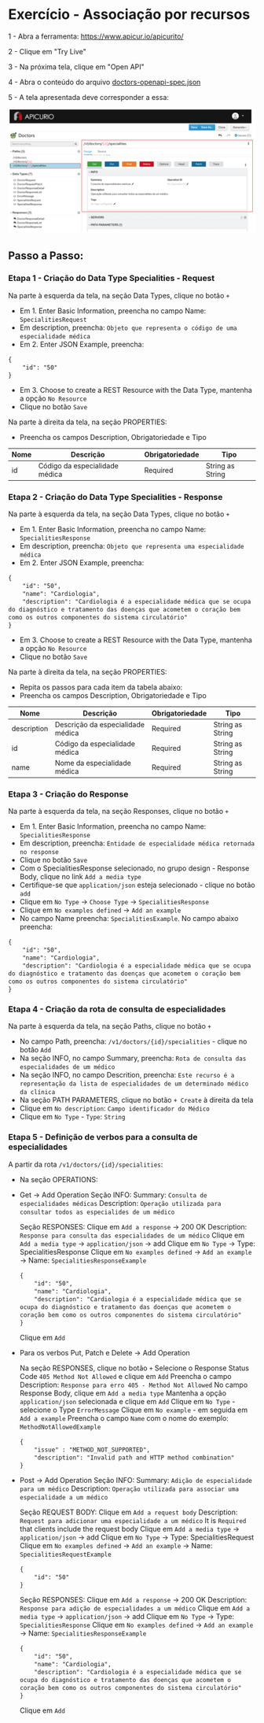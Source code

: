 # Exercício - Associação por recursos

1 - Abra a ferramenta:
https://www.apicur.io/apicurito/

2 - Clique em "Try Live"

3 - Na próxima tela, clique em "Open API"
 
4 - Abra o conteúdo do arquivo [doctors-openapi-spec.json](doctors-openapi-spec.json)

5 - A tela apresentada deve corresponder a essa:

![print01.png](print01.png)

## Passo a Passo:

### Etapa 1 - Criação do Data Type Specialities - Request

Na parte à esquerda da tela, na seção Data Types, clique no botão `+`
* Em 1. Enter Basic Information, preencha no campo Name: `SpecialitiesRequest`
* Em description, preencha: `Objeto que representa o código de uma especialidade médica`
* Em 2. Enter JSON Example, preencha:
```
{
    "id": "50"
}
```
* Em 3. Choose to create a REST Resource with the Data Type, mantenha a opção `No Resource`
* Clique no botão `Save`

Na parte à direita da tela, na seção PROPERTIES:
* Preencha os campos Description, Obrigatoriedade e Tipo

Nome | Descrição | Obrigatoriedade | Tipo
------|--------|--------|--------
id | Código da especialidade médica | Required | String as String

### Etapa 2 - Criação do Data Type Specialities - Response

Na parte à esquerda da tela, na seção Data Types, clique no botão `+`
* Em 1. Enter Basic Information, preencha no campo Name: `SpecialitiesResponse`
* Em description, preencha: `Objeto que representa uma especialidade médica`
* Em 2. Enter JSON Example, preencha:
```
{
    "id": "50",
    "name": "Cardiologia",
    "description": "Cardiologia é a especialidade médica que se ocupa do diagnóstico e tratamento das doenças que acometem o coração bem como os outros componentes do sistema circulatório"
}
```
* Em 3. Choose to create a REST Resource with the Data Type, mantenha a opção `No Resource`
* Clique no botão `Save`

Na parte à direita da tela, na seção PROPERTIES:
* Repita os passos para cada item da tabela abaixo:
* Preencha os campos Description, Obrigatoriedade e Tipo

Nome | Descrição | Obrigatoriedade | Tipo
------|--------|--------|--------
description | Descrição da especialidade médica | Required | String as String
id | Código da especialidade médica | Required | String as String
name | Nome da especialidade médica | Required | String as String

### Etapa 3 - Criação do Response

Na parte à esquerda da tela, na seção Responses, clique no botão `+`
* Em 1. Enter Basic Information, preencha no campo Name: `SpecialitiesResponse`
* Em description, preencha: `Entidade de especialidade médica retornada no response`
* Clique no botão `Save`
* Com o SpecialitiesResponse selecionado, no grupo design - Response Body, clique no link `Add a media type`
* Certifique-se que `application/json` esteja selecionado - clique no botão `add`
* Clique em `No Type` -> `Choose Type` -> `SpecialitiesResponse`
* Clique em `No examples defined` -> `Add an example`
* No campo Name preencha: `SpecialitiesExample`. No campo abaixo preencha:
```
{
    "id": "50",
    "name": "Cardiologia",
    "description": "Cardiologia é a especialidade médica que se ocupa do diagnóstico e tratamento das doenças que acometem o coração bem como os outros componentes do sistema circulatório"
}
```

### Etapa 4 - Criação da rota de consulta de especialidades

Na parte à esquerda da tela, na seção Paths, clique no botão `+`
* No campo Path, preencha: `/v1/doctors/{id}/specialities` - clique no botão `Add`
* Na seção INFO, no campo Summary, preencha: `Rota de consulta das especialidades de um médico`
* Na seção INFO, no campo Descrition, preencha: `Este recurso é a representação da lista de especialidades de um determinado médico da clínica`
* Na seção PATH PARAMETERS, clique no botão `+ Create` à direita da tela
* Clique em `No description`: `Campo identificador do Médico`
* Clique em `No Type` - `Type`: `String`

### Etapa 5 - Definição de verbos para a consulta de especialidades

A partir da rota `/v1/doctors/{id}/specialities`:

* Na seção OPERATIONS:

* Get -> Add Operation
    Seção INFO:
    Summary: ```Consulta de especialidades médicas```
    Description: ```Operação utilizada para consultar todos as especialides de um médico```

    Seção RESPONSES:
    Clique em `Add a response` -> 200 OK
    Description: `Response para consulta das especialidades de um médico`
    Clique em `Add a media type` -> `application/json` -> add
    Clique em `No Type` -> Type: SpecialitiesResponse
    Clique em `No examples defined` -> `Add an example` -> Name: `SpecialitiesResponseExample`
    ```
    {
        "id": "50",
        "name": "Cardiologia",
        "description": "Cardiologia é a especialidade médica que se ocupa do diagnóstico e tratamento das doenças que acometem o coração bem como os outros componentes do sistema circulatório"
    }
    ```
    Clique em `Add`

* Para os verbos Put, Patch e Delete -> Add Operation

    Na seção RESPONSES, clique no botão `+`
    Selecione o Response Status Code `405 Method Not Allowed` e clique em `Add`
    Preencha o campo Description: `Response para erro 405 - Method Not Allowed`
    No campo Response Body, clique em `Add a media type`
    Mantenha a opção `application/json` selecionada e clique em `Add`
    Clique em `No Type` - selecione o Type `ErrorMessage`
    Clique em `No example` - em seguida em `Add a example`
    Preencha o campo `Name` com o nome do exemplo: `MethodNotAllowedExample`
    ```
    {
        "issue" : "METHOD_NOT_SUPPORTED",
        "description": "Invalid path and HTTP method combination"
    }
    ```

* Post -> Add Operation
    Seção INFO:
    Summary: ```Adição de especialidade para um médico```
    Description: ```Operação utilizada para associar uma especialidade a um médico```

    Seção REQUEST BODY:
    Clique em `Add a request body`
    Description: `Request para adicionar uma especialidade a um médico`
    It is `Required` that clients include the request body
    Clique em `Add a media type` -> `application/json` -> add
    Clique em `No Type` -> Type: SpecialitiesRequest
    Clique em `No examples defined` -> `Add an example` -> Name: `SpecialitiesRequestExample`
    ```
    {
        "id": "50"
    }
    ```

    Seção RESPONSES:
    Clique em `Add a response` -> 200 OK
    Description: `Response para adição de especialidades a um médico`
    Clique em `Add a media type` -> `application/json` -> add
    Clique em `No Type` -> Type: `SpecialitiesResponse`
    Clique em `No examples defined` -> `Add an example` -> Name: `SpecialitiesResponseExample`
    ```
    {
        "id": "50",
        "name": "Cardiologia",
        "description": "Cardiologia é a especialidade médica que se ocupa do diagnóstico e tratamento das doenças que acometem o coração bem como os outros componentes do sistema circulatório"
    }
    ```
    Clique em `Add`    